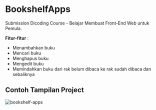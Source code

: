 # BookshelfApps
Submission Dicoding Course - Belajar Membuat Front-End Web untuk Pemula.  

**Fitur-fitur** :
- Menambahkan buku
- Mencari buku
- Menghapus buku
- Mengedit buku
- Memindahkan buku dari rak belum dibaca ke rak sudah dibaca dan sebaliknya


## Contoh Tampilan Project
![bookshelf-apps](https://user-images.githubusercontent.com/94782135/142796053-fc8265cc-5c9e-465d-8530-d5955b2e721e.png)
